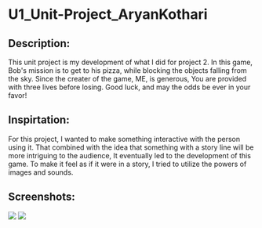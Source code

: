 # U1_Unit-Project_AryanKothari
<h2> Description: </h2>
<p> This unit project is my development of what I did for project 2. In this game, Bob's mission is to get to his pizza, 
 while blocking the objects falling from the sky. Since the creater of the game, ME, is generous, You are provided with three lives before losing. Good luck, and may the odds be ever in your favor!  <p>

<h2> Inspirtation: </h2>
<p> For this project, I wanted to make something interactive with the person using it. That combined with the idea that something with a story line will be more intriguing to the audience, It eventually led to the development of this game. To make it feel as if it were in a story, I tried to utilize the powers of images and sounds. <p>


<h2> Screenshots: </h2>
<img src="http://i.imgur.com/sfts2m7.jpg">
<img src="http://imgur.com/jhl0JIJ.jpg">
<img scr="http://imgur.com/UDSFc8d">
